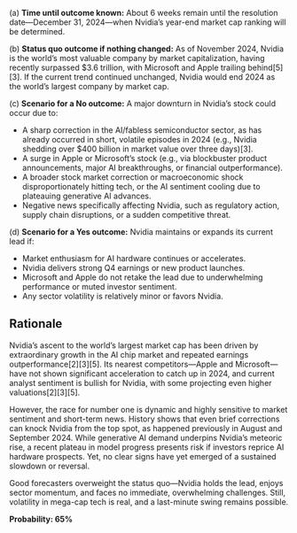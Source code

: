 (a) **Time until outcome known:**
About 6 weeks remain until the resolution date—December 31, 2024—when Nvidia’s year-end market cap ranking will be determined.

(b) **Status quo outcome if nothing changed:**
As of November 2024, Nvidia is the world’s most valuable company by market capitalization, having recently surpassed $3.6 trillion, with Microsoft and Apple trailing behind[5][3]. If the current trend continued unchanged, Nvidia would end 2024 as the world’s largest company by market cap.

(c) **Scenario for a No outcome:**
A major downturn in Nvidia’s stock could occur due to:
- A sharp correction in the AI/fabless semiconductor sector, as has already occurred in short, volatile episodes in 2024 (e.g., Nvidia shedding over $400 billion in market value over three days)[3].
- A surge in Apple or Microsoft’s stock (e.g., via blockbuster product announcements, major AI breakthroughs, or financial outperformance).
- A broader stock market correction or macroeconomic shock disproportionately hitting tech, or the AI sentiment cooling due to plateauing generative AI advances.
- Negative news specifically affecting Nvidia, such as regulatory action, supply chain disruptions, or a sudden competitive threat.

(d) **Scenario for a Yes outcome:**
Nvidia maintains or expands its current lead if:
- Market enthusiasm for AI hardware continues or accelerates.
- Nvidia delivers strong Q4 earnings or new product launches.
- Microsoft and Apple do not retake the lead due to underwhelming performance or muted investor sentiment.
- Any sector volatility is relatively minor or favors Nvidia.

## Rationale

Nvidia’s ascent to the world’s largest market cap has been driven by extraordinary growth in the AI chip market and repeated earnings outperformance[2][3][5]. Its nearest competitors—Apple and Microsoft—have not shown significant acceleration to catch up in 2024, and current analyst sentiment is bullish for Nvidia, with some projecting even higher valuations[2][3][5]. 

However, the race for number one is dynamic and highly sensitive to market sentiment and short-term news. History shows that even brief corrections can knock Nvidia from the top spot, as happened previously in August and September 2024. While generative AI demand underpins Nvidia’s meteoric rise, a recent plateau in model progress presents risk if investors reprice AI hardware prospects. Yet, no clear signs have yet emerged of a sustained slowdown or reversal.

Good forecasters overweight the status quo—Nvidia holds the lead, enjoys sector momentum, and faces no immediate, overwhelming challenges. Still, volatility in mega-cap tech is real, and a last-minute swing remains possible.

**Probability: 65%**
